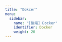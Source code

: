 ```yaml
---
title: "Dokcer"
menu:
  sidebar:
    name: "[後端] Docker"
    identifier: Docker
    weight: 20
---
```

